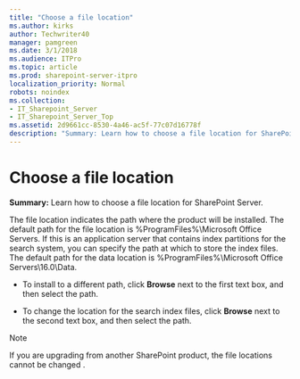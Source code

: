```yaml
---
title: "Choose a file location"
ms.author: kirks
author: Techwriter40
manager: pamgreen
ms.date: 3/1/2018
ms.audience: ITPro
ms.topic: article
ms.prod: sharepoint-server-itpro
localization_priority: Normal
robots: noindex
ms.collection:
- IT_Sharepoint_Server
- IT_Sharepoint_Server_Top
ms.assetid: 2d9661cc-8530-4a46-ac5f-77c07d16778f
description: "Summary: Learn how to choose a file location for SharePoint Server."
---
```


# Choose a file location

 **Summary:** Learn how to choose a file location for SharePoint Server. 
  
The file location indicates the path where the product will be installed. The default path for the file location is %ProgramFiles%\Microsoft Office Servers. If this is an application server that contains index partitions for the search system, you can specify the path at which to store the index files. The default path for the data location is %ProgramFiles%\Microsoft Office Servers\16.0\Data.
  
- To install to a different path, click **Browse** next to the first text box, and then select the path. 
    
- To change the location for the search index files, click **Browse** next to the second text box, and then select the path. 
    
> [!NOTE]
> If you are upgrading from another SharePoint product, the file locations cannot be changed . 
  

